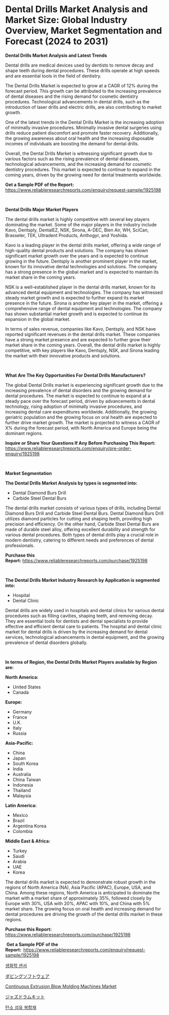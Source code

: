 <p><h1>Dental Drills Market Analysis and Market Size: Global Industry Overview, Market Segmentation and Forecast (2024 to 2031)</h1></p><p><strong>Dental Drills Market Analysis and Latest Trends</strong></p>
<p><p>Dental drills are medical devices used by dentists to remove decay and shape teeth during dental procedures. These drills operate at high speeds and are essential tools in the field of dentistry.</p><p>The Dental Drills Market is expected to grow at a CAGR of 12% during the forecast period. This growth can be attributed to the increasing prevalence of dental diseases and the rising demand for cosmetic dentistry procedures. Technological advancements in dental drills, such as the introduction of laser drills and electric drills, are also contributing to market growth.</p><p>One of the latest trends in the Dental Drills Market is the increasing adoption of minimally invasive procedures. Minimally invasive dental surgeries using drills reduce patient discomfort and promote faster recovery. Additionally, the growing awareness about oral health and the increasing disposable incomes of individuals are boosting the demand for dental drills.</p><p>Overall, the Dental Drills Market is witnessing significant growth due to various factors such as the rising prevalence of dental diseases, technological advancements, and the increasing demand for cosmetic dentistry procedures. This market is expected to continue to expand in the coming years, driven by the growing need for dental treatments worldwide.</p></p>
<p><strong>Get a Sample PDF of the Report:&nbsp;</strong> <a href="https://www.reliableresearchreports.com/enquiry/request-sample/1925198">https://www.reliableresearchreports.com/enquiry/request-sample/1925198</a></p>
<p>&nbsp;</p>
<p><strong>Dental Drills Major Market Players</strong></p>
<p><p>The dental drills market is highly competitive with several key players dominating the market. Some of the major players in the industry include Kavo, Dentsply, DentalEZ, NSK, Sirona, A-DEC, Bien Air, WH, SciCan, Brasseler, TEK, Ultradent Products, Anthogyr, and Yoshida.</p><p>Kavo is a leading player in the dental drills market, offering a wide range of high-quality dental products and solutions. The company has shown significant market growth over the years and is expected to continue growing in the future. Dentsply is another prominent player in the market, known for its innovative dental technologies and solutions. The company has a strong presence in the global market and is expected to maintain its market share in the coming years.</p><p>NSK is a well-established player in the dental drills market, known for its advanced dental equipment and technologies. The company has witnessed steady market growth and is expected to further expand its market presence in the future. Sirona is another key player in the market, offering a comprehensive range of dental equipment and technologies. The company has shown substantial market growth and is expected to continue its expansion in the global market.</p><p>In terms of sales revenue, companies like Kavo, Dentsply, and NSK have reported significant revenues in the dental drills market. These companies have a strong market presence and are expected to further grow their market share in the coming years. Overall, the dental drills market is highly competitive, with key players like Kavo, Dentsply, NSK, and Sirona leading the market with their innovative products and solutions.</p></p>
<p>&nbsp;</p>
<p><strong>What Are The Key Opportunities For Dental Drills Manufacturers?</strong></p>
<p><p>The global Dental Drills market is experiencing significant growth due to the increasing prevalence of dental disorders and the growing demand for dental procedures. The market is expected to continue to expand at a steady pace over the forecast period, driven by advancements in dental technology, rising adoption of minimally invasive procedures, and increasing dental care expenditures worldwide. Additionally, the growing geriatric population and the growing focus on oral health are expected to further drive market growth. The market is projected to witness a CAGR of X% during the forecast period, with North America and Europe being the dominant regions.</p></p>
<p><strong>Inquire or Share Your Questions If Any Before Purchasing This Report:</strong> <a href="https://www.reliableresearchreports.com/enquiry/pre-order-enquiry/1925198">https://www.reliableresearchreports.com/enquiry/pre-order-enquiry/1925198</a></p>
<p>&nbsp;</p>
<p><strong>Market Segmentation</strong></p>
<p><strong>The Dental Drills Market Analysis by types is segmented into:</strong></p>
<p><ul><li>Dental Diamond Burs Drill</li><li>Carbide Steel Dental Burs</li></ul></p>
<p><p>The dental drills market consists of various types of drills, including Dental Diamond Burs Drill and Carbide Steel Dental Burs. Dental Diamond Burs Drill utilizes diamond particles for cutting and shaping teeth, providing high precision and efficiency. On the other hand, Carbide Steel Dental Burs are made of durable steel alloy, offering excellent durability and strength for various dental procedures. Both types of dental drills play a crucial role in modern dentistry, catering to different needs and preferences of dental professionals.</p></p>
<p><strong>Purchase this Report:&nbsp;</strong><a href="https://www.reliableresearchreports.com/purchase/1925198">https://www.reliableresearchreports.com/purchase/1925198</a></p>
<p>&nbsp;</p>
<p><strong>The Dental Drills Market Industry Research by Application is segmented into:</strong></p>
<p><ul><li>Hospital</li><li>Dental Clinic</li></ul></p>
<p><p>Dental drills are widely used in hospitals and dental clinics for various dental procedures such as filling cavities, shaping teeth, and removing decay. They are essential tools for dentists and dental specialists to provide effective and efficient dental care to patients. The hospital and dental clinic market for dental drills is driven by the increasing demand for dental services, technological advancements in dental equipment, and the growing prevalence of dental disorders globally.</p></p>
<p>&nbsp;</p>
<p><strong>In terms of Region, the Dental Drills Market Players available by Region are:</strong></p>
<p>
    <p> <strong> North America: </strong>
        <ul>
            <li>United States</li>
            <li>Canada</li>
        </ul>
        </p> 
    <p> <strong> Europe: </strong>
        <ul>
            <li>Germany</li>
            <li>France</li>
            <li>U.K.</li>
            <li>Italy</li>
            <li>Russia</li>
        </ul>
        </p> 
    <p> <strong> Asia-Pacific: </strong>
        <ul>
            <li>China</li>
            <li>Japan</li>
            <li>South Korea</li>
            <li>India</li>
            <li>Australia</li>
            <li>China Taiwan</li>
            <li>Indonesia</li>
            <li>Thailand</li>
            <li>Malaysia</li>
        </ul>
        </p> 
    <p> <strong> Latin America: </strong>
        <ul>
            <li>Mexico</li>
            <li>Brazil</li>
            <li>Argentina Korea</li>
            <li>Colombia</li>
        </ul>
        </p> 
    <p> <strong> Middle East & Africa: </strong>
        <ul>
            <li>Turkey</li>
            <li>Saudi</li>
            <li>Arabia</li>
            <li>UAE</li>
            <li>Korea</li>
        </ul>
    </p>
    </p>
<p><p>The dental drills market is expected to demonstrate robust growth in the regions of North America (NA), Asia Pacific (APAC), Europe, USA, and China. Among these regions, North America is anticipated to dominate the market with a market share of approximately 35%, followed closely by Europe with 30%, USA with 20%, APAC with 10%, and China with 5% market share. The growing focus on oral health and increasing demand for dental procedures are driving the growth of the dental drills market in these regions.</p></p>
<p><strong>Purchase this Report: </strong><a href="https://www.reliableresearchreports.com/purchase/1925198">https://www.reliableresearchreports.com/purchase/1925198</a></p>
<p>&nbsp;<strong>Get a Sample PDF of the Report:&nbsp;&nbsp;</strong><a href="https://www.reliableresearchreports.com/enquiry/request-sample/1925198">https://www.reliableresearchreports.com/enquiry/request-sample/1925198</a></p>
<p><strong></strong></p>
<p><p><a href="https://medium.com/@frankpeters35/%EB%B0%94%EC%9D%B4%EC%98%A4-%ED%99%94%ED%95%99-%EC%84%BC%EC%84%9C-%EC%8B%9C%EC%9E%A5-%EB%B6%84%EC%84%9D-%EB%B0%8F-2024%EB%85%84%EB%B6%80%ED%84%B0-2031%EB%85%84%EA%B9%8C%EC%A7%80%EC%9D%98-%EA%B7%9C%EB%AA%A8-%EC%98%88%EC%B8%A1-045c8e228dde">생화학 센서</a></p><p><a href="https://medium.com/@ozar19732009/%E3%83%80%E3%83%93%E3%83%B3%E3%82%B0%E3%82%BD%E3%83%95%E3%83%88%E3%82%A6%E3%82%A7%E3%82%A2%E5%B8%82%E5%A0%B4%E3%81%AE%E8%AA%BF%E6%9F%BB%E3%83%AC%E3%83%9D%E3%83%BC%E3%83%88-%E3%81%9D%E3%81%AE%E6%AD%B4%E5%8F%B2%E3%81%A82024%E5%B9%B4%E3%81%8B%E3%82%892031%E5%B9%B4%E3%81%BE%E3%81%A7%E3%81%AE%E4%BA%88%E6%B8%AC-30261f1d3169">ダビングソフトウェア</a></p><p><a href="https://github.com/bmorecock/Market-Research-Report-List-2/blob/main/continuous-extrusion-blow-molding-machines-market.md">Continuous Extrusion Blow Molding Machines Market</a></p><p><a href="https://medium.com/@ozar19732009/%E3%82%B8%E3%83%A3%E3%82%BA%E3%83%89%E3%83%A9%E3%83%A0%E3%82%AD%E3%83%83%E3%83%88%E5%B8%82%E5%A0%B4%E3%81%AE%E8%A6%8F%E6%A8%A1-%E5%B8%82%E5%A0%B4%E3%81%AE%E8%A6%8B%E9%80%9A%E3%81%97%E3%81%A8%E5%B8%82%E5%A0%B4%E4%BA%88%E6%B8%AC-2024%E5%B9%B4%E3%81%8B%E3%82%892031%E5%B9%B4%E3%81%BE%E3%81%A7-fcc41b6f1a9e">ジャズドラムキット</a></p><p><a href="https://medium.com/@frankpeters35/%ED%83%84%EC%86%8C-%EC%84%AC%EC%9C%A0-%EB%B3%B5%ED%95%A9-%EC%8B%9C%EC%9E%A5-%EA%B7%9C%EB%AA%A8-%EC%8B%9C%EC%9E%A5-%EC%A0%84%EB%A7%9D-%EB%B0%8F-%EC%8B%9C%EC%9E%A5-%EC%98%88%EC%B8%A1-2024%EB%85%84%EB%B6%80%ED%84%B0-2031%EB%85%84%EA%B9%8C%EC%A7%80-b13de0c7032a">탄소 섬유 복합재</a></p></p>